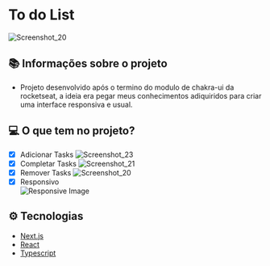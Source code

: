 # To do List

![Screenshot_20](https://user-images.githubusercontent.com/89014167/156884444-b6f67d59-eaa2-4df7-80cf-a50ab05cd425.png)

## 📚 Informações sobre o projeto

- Projeto desenvolvido após o termino do modulo de chakra-ui da rocketseat, a ideia era pegar meus conhecimentos adiquiridos para criar uma interface responsiva e usual.

## 💻 O que tem no projeto?

- [x] Adicionar Tasks
      ![Screenshot_23](https://user-images.githubusercontent.com/89014167/156884467-48e16832-20d8-4c08-aecf-f5ef677b95c9.png)
- [x] Completar Tasks
      ![Screenshot_21](https://user-images.githubusercontent.com/89014167/156884460-6c3796e2-08b5-4caf-857e-a1dc75c560d9.png)
- [x] Remover Tasks
      ![Screenshot_20](https://user-images.githubusercontent.com/89014167/156884444-b6f67d59-eaa2-4df7-80cf-a50ab05cd425.png)
- [x] Responsivo
    <div>
      <img src="https://user-images.githubusercontent.com/89014167/156884397-cb82691b-bd43-4d38-9bdd-679c1de553f3.png" alt="Responsive Image"/>
    </div>

## ⚙ Tecnologias

- [Next.js](https://nextjs.org/)
- [React](https://pt-br.reactjs.org/E)
- [Typescript](https://www.typescriptlang.org/)
